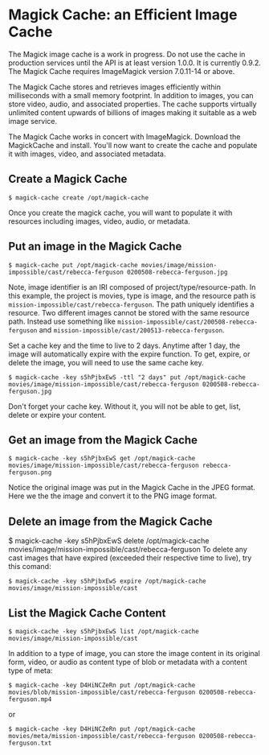 # Magick Cache: an Efficient Image Cache

The Magick image cache is a work in progress. Do not use the cache in production services until the API is at least version 1.0.0. It is currently 0.9.2. The Magick Cache requires ImageMagick version 7.0.11-14 or above.

The Magick Cache stores and retrieves images efficiently within milliseconds with a small memory footprint. In addition to images, you can store video, audio, and associated properties. The cache supports virtually unlimited content upwards of billions of images making it suitable as a web image service.

The Magick Cache works in concert with ImageMagick. Download the MagickCache and install. You'll now want to create the cache and populate it with images, video, and associated metadata.

## Create a Magick Cache

```
$ magick-cache create /opt/magick-cache
```

Once you create the magick cache, you will want to populate it with resources including images, video, audio, or metadata.

## Put an image in the Magick Cache

```
$ magick-cache put /opt/magick-cache movies/image/mission-impossible/cast/rebecca-ferguson 0200508-rebecca-ferguson.jpg
```

Note, image identifier is an IRI composed of project/type/resource-path. In this example, the project is movies, type is image, and the resource path is `mission-impossible/cast/rebecca-ferguson`. The path uniquely identifies a resource. Two different images cannot be stored with the same resource path. Instead use something like `mission-impossible/cast/200508-rebecca-ferguson` and `mission-impossible/cast/200513-rebecca-ferguson`.

Set a cache key and the time to live to 2 days. Anytime after 1 day, the image will automatically expire with the expire function. To get, expire, or delete the image, you will need to use the same cache key.

```
$ magick-cache -key s5hPjbxEwS -ttl "2 days" put /opt/magick-cache movies/image/mission-impossible/cast/rebecca-ferguson 0200508-rebecca-ferguson.jpg
```

Don't forget your cache key. Without it, you will not be able to get, list, delete or expire your content.

## Get an image from the Magick Cache

```
$ magick-cache -key s5hPjbxEwS get /opt/magick-cache movies/image/mission-impossible/cast/rebecca-ferguson rebecca-ferguson.png
```

Notice the original image was put in the Magick Cache in the JPEG format. Here we the the image and convert it to the PNG image format.

## Delete an image from the Magick Cache
$ magick-cache -key s5hPjbxEwS delete /opt/magick-cache movies/image/mission-impossible/cast/rebecca-ferguson 
To delete any cast images that have expired (exceeded their respective time to live), try this comand:

```
$ magick-cache -key s5hPjbxEwS expire /opt/magick-cache movies/image/mission-impossible/cast
```

## List the Magick Cache Content

```
$ magick-cache -key s5hPjbxEwS list /opt/magick-cache movies/image/mission-impossible/cast
```

In addition to a type of image, you can store the image content in its original form, video, or audio as content type of blob or metadata with a content type of meta:

```
$ magick-cache -key D4HiNCZeRn put /opt/magick-cache movies/blob/mission-impossible/cast/rebecca-ferguson 0200508-rebecca-ferguson.mp4
```

or

```
$ magick-cache -key D4HiNCZeRn put /opt/magick-cache movies/meta/mission-impossible/cast/rebecca-ferguson 0200508-rebecca-ferguson.txt
```
